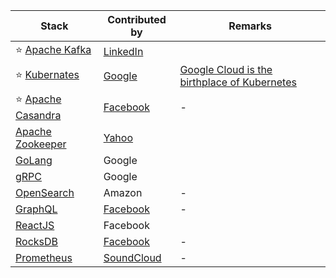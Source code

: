 
| Stack                                                                            | Contributed by                                                                                                                  | Remarks                                                                                           |
|----------------------------------------------------------------------------------|---------------------------------------------------------------------------------------------------------------------------------|---------------------------------------------------------------------------------------------------|
| :star: [Apache Kafka](4_MessageBrokers/Kafka/Readme.md)                                 | [LinkedIn](https://engineering.linkedin.com/blog/2019/apache-kafka-trillion-messages)                                           |                                                                                                   |
| :star: [Kubernates](6a_ContainerOrchestrationServices/Kubernates.md)                                      | [Google](https://cloud.google.com/learn/what-is-kubernetes)                                                                     | [Google Cloud is the birthplace of Kubernetes](https://cloud.google.com/learn/what-is-kubernetes) |
| :star: [Apache Casandra](3_DatabaseComponents/NoSQL-Databases/ApacheCasandra.md) | [Facebook](https://cassandra.apache.org/_/index.html)                                                                           | -                                                                                                 |
| [Apache Zookeeper](6_DevOps/ApacheZookeeper.md)                                  | [Yahoo](https://en.wikipedia.org/wiki/Apache_ZooKeeper)                                                                         |                                                                                                   |
| [GoLang](../5_ProgrammingLanguages/1_GoLang)                                     | Google                                                                                                                          |                                                                                                   |
| [gRPC](2_APITechOptions/gRPC.md)                                                 | Google                                                                                                                          |                                                                                                   |
| [OpenSearch](../2_AWSComponents/6_DatabaseServices/AmazonOpenSearch.md)          | Amazon                                                                                                                          | -                                                                                                 |
| [GraphQL](2_APITechOptions/GraphQL.md)                                           | [Facebook](https://buddy.works/tutorials/what-is-graphql-and-why-facebook-felt-the-need-to-build-it#why-facebook-built-graphql) | -                                                                                                 |
| [ReactJS](https://reactjs.org/)                                                  | Facebook                                                                                                                        |                                                                                                   |
| [RocksDB](3_DatabaseComponents/NoSQL-Databases/RocksDB)                          | [Facebook](https://engineering.fb.com/2013/11/21/core-data/under-the-hood-building-and-open-sourcing-rocksdb/)                  | -                                                                                                 |
| [Prometheus](https://prometheus.io/docs/introduction/overview/)                  | [SoundCloud](https://soundcloud.com/)                                                                                                                      | -                                                                                                 |



